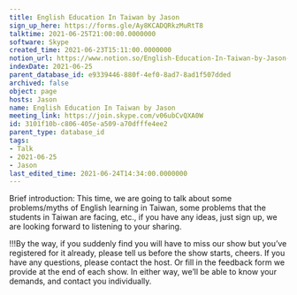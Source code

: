 ```yaml
---
title: English Education In Taiwan by Jason
sign_up_here: https://forms.gle/Ay8KCADQRkzMuRtT8
talktime: 2021-06-25T21:00:00.0000000
software: Skype
created_time: 2021-06-23T15:11:00.0000000
notion_url: https://www.notion.so/English-Education-In-Taiwan-by-Jason-3101f10bc806405ea509a70dfffe4ee2
indexDate: 2021-06-25
parent_database_id: e9339446-880f-4ef0-8ad7-8ad1f507dded
archived: false
object: page
hosts: Jason
name: English Education In Taiwan by Jason
meeting_link: https://join.skype.com/v06ubCvQXA0W
id: 3101f10b-c806-405e-a509-a70dfffe4ee2
parent_type: database_id
tags:
- Talk
- 2021-06-25
- Jason
last_edited_time: 2021-06-24T14:34:00.0000000
---
```




Brief introduction: This time, we are going to talk about some problems/myths of English learning in Taiwan, some problems that the students in Taiwan are facing, etc., if you have any ideas, just sign up, we are looking forward to listening to your sharing.

!!!By the way, if you suddenly find you will have to miss our show but you’ve registered for it already, please tell us before the show starts, cheers.
If you have any questions, please contact the host. Or fill in the feedback form we provide at the end of each show. In either way, we’ll be able to know your demands, and contact you individually.

